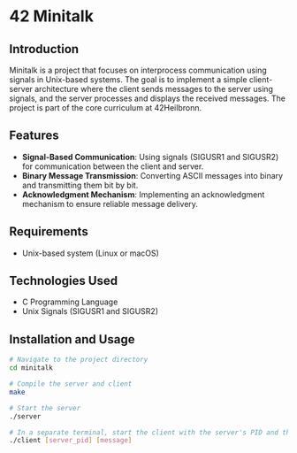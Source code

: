 # 42 Minitalk

## Introduction
Minitalk is a project that focuses on interprocess communication using signals in Unix-based systems. The goal is to implement a simple client-server architecture where the client sends messages to the server using signals, and the server processes and displays the received messages. The project is part of the core curriculum at 42Heilbronn.
## Features
- **Signal-Based Communication**: Using signals (SIGUSR1 and SIGUSR2) for communication between the client and server.
- **Binary Message Transmission**: Converting ASCII messages into binary and transmitting them bit by bit.
- **Acknowledgment Mechanism**: Implementing an acknowledgment mechanism to ensure reliable message delivery.

## Requirements
- Unix-based system (Linux or macOS)

## Technologies Used
- C Programming Language
- Unix Signals (SIGUSR1 and SIGUSR2)

## Installation and Usage

```bash
# Navigate to the project directory
cd minitalk

# Compile the server and client
make

# Start the server
./server

# In a separate terminal, start the client with the server's PID and the message to be sent
./client [server_pid] [message]
